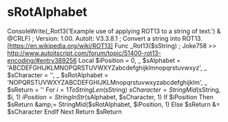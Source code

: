 # sRotAlphabet
ConsoleWrite(_Rot13('Example use of applying ROT13 to a string of text.') &amp; @CRLF)  ; Version: 1.00. AutoIt: V3.3.8.1 ; Convert a string into ROT13. [https://en.wikipedia.org/wiki/ROT13] Func _Rot13($sString) ; Joke758 >> http://www.autoitscript.com/forum/topic/51400-rot13-encoding/#entry389256     Local $iPosition = 0, _             $sAlphabet = 'ABCDEFGHIJKLMNOPQRSTUVWXYZabcdefghijklmnopqrstuvwxyz', _             $sCharacter = '', _             $sRotAlphabet = 'NOPQRSTUVWXYZABCDEFGHIJKLMnopqrstuvwxyzabcdefghijklm', _             $sReturn = ''      For $i = 1 To StringLen($sString)         $sCharacter = StringMid($sString, $i, 1)         $iPosition = StringInStr($sAlphabet, $sCharacter, 1)         If $iPosition Then             $sReturn &amp;= StringMid($sRotAlphabet, $iPosition, 1)         Else             $sReturn &amp;= $sCharacter         EndIf     Next     Return $sReturn
